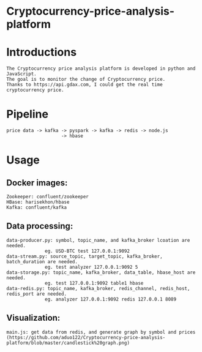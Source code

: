 # Cryptocurrency-price-analysis-platform
Introductions
========
    The Cryptocurrency price analysis platform is developed in python and JavaScript. 
    The goal is to monitor the change of Cryptocurrency price. 
    Thanks to https://api.gdax.com, I could get the real time cryptocurrency price.

Pipeline
====
    price data -> kafka -> pyspark -> kafka -> redis -> node.js
                        -> hbase

Usage
====
Docker images:
----
    Zookeeper: confluent/zookeeper
    HBase: harisekhon/hbase
    Kafka: confluent/kafka

Data processing:
----
    data-producer.py: symbol, topic_name, and kafka_broker lcoation are needed.
                  eg. USD-BTC test 127.0.0.1:9092
    data-stream.py: source_topic, target_topic, kafka_broker, batch_duration are needed.
                  eg. test analyzer 127.0.0.1:9092 5
    data-storage.py: topic_name, kafka_broker, data_table, hbase_host are needed.
                  eg. test 127.0.0.1:9092 table1 hbase
    data-redis.py: topic_name, kafka_broker, redis_channel, redis_host, redis_port are needed.
                  eg. analyzer 127.0.0.1:9092 redis 127.0.0.1 8089
Visualization:
----
    main.js: get data from redis, and generate graph by symbol and prices
    (https://github.com/aduo122/Cryptocurrency-price-analysis-platform/blob/master/candlestick%20graph.png)
    
